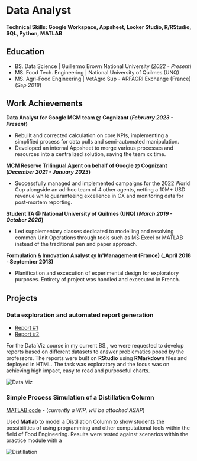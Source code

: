 # Data Analyst

#### Technical Skills: Google Workspace, Appsheet, Looker Studio, R/RStudio, SQL, Python, MATLAB

## Education				       		
- BS. Data Science	| Guillermo Brown National University (_2022 - Present_)	 			        		
- MS. Food Tech. Engineering | National University of Quilmes (UNQ)
- MS. Agri-Food Engineering | VetAgro Sup - ARFAGRI Exchange (France) (_Sep 2018_)

## Work Achievements
**Data Analyst for Google MCM team @ Cognizant (_February 2023 - Present_)**
- Rebuilt and corrected calculation on core KPIs, implementing a simplified process for data pulls and semi-automated manipulation.
- Developed an internal Appsheet to merge various processes and resources into a centralized solution, saving the team xx time. 

**MCM Reserve Trilingual Agent on behalf of Google @ Cognizant (_December 2021 - January 2023_)**
- Successfully managed and implemented campaigns for the 2022 World Cup alongside an ad-hoc team of 4 other agents, netting a 10M+ USD revenue while guaranteeing excellence in CX and monitoring data for post-mortem reporting.

**Student TA @ National University of Quilmes (UNQ) (_March 2019 - October 2020_)**
- Led supplementary classes dedicated to modelling and resolving common Unit Operations through tools such as MS Excel or MATLAB instead of the traditional pen and paper approach.

**Formulation & Innovation Analyst @ In'Management (France) (_April 2018 - September 2018)**
- Planification and excecution of experimental design for exploratory purposes. Entirety of project was handled and excecuted in French.

## Projects
### Data exploration and automated report generation
- [Report #1](/assets/VISCAINO_Lucas_Informe1.html)
- [Report #2](/assets/VISCAINO_Informe2.html)

For the Data Viz course in my current BS., we were requested to develop reports based on different datasets to answer problematics posed by the professors. The reports were built on **RStudio** using **RMarkdown** files and deployed in HTML. The task was exploratory and the focus was on achieving high impact, easy to read and purposeful charts.

![Data Viz]()

### Simple Process Simulation of a Distillation Column
[MATLAB code]() - (_currently a WIP, will be attached ASAP_)

Used **Matlab** to model a Distillation Column to show students the possibilities of using programming and other computational tools within the field of Food Engineering. Results were tested against scenarios within the practice module with a 

![Distillation]()
